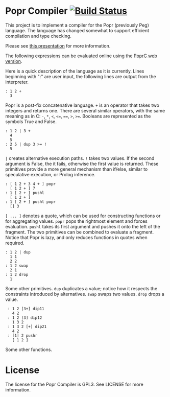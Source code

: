 Popr Compiler [![Build Status](https://travis-ci.org/HackerFoo/poprc.svg?branch=master)](https://travis-ci.org/HackerFoo/poprc)
============

This project is to implement a compiler for the Popr (previously Peg) language.  The language has changed somewhat to support efficient compilation and type checking.

Please see [this presentation](http://hackerfoo.com/presentations/ttpl_slides.html) for more information.

The following expressions can be evaluated online using the [PoprC web version](http://hackerfoo.com/eval.html).

Here is a quick description of the language as it is currently. Lines beginning with ":" are user input, the following lines are output from the interpreter.

    : 1 2 +
      3

Popr is a post-fix concatenative language.  `+` is an operator that takes two integers and returns one.  There are several similar operators, with the same meaning as in C: `-`, `*`, `<`, `<=`, `==`, `>`, `>=`.  Booleans are represented as the symbols True and False.

    : 1 2 | 3 +
      4
      5
    : 2 5 | dup 3 >= !
      5

`|` creates alternative execution paths.  `!` takes two values.  If the second argument is False, the it fails, otherwise the first value is returned.  These primitives provide a more general mechanism than if/else, similar to speculative execution, or Prolog inference.

    : [ 1 2 + 3 4 + ] popr
      [ 1 2 + ] 7
    : 1 [ 2 + ] pushl
      [ 1 2 + ]
    : 1 [ 2 + ] pushl popr
      [] 3

`[ ... ]` denotes a quote, which can be used for constructing functions or for aggregating values.  `popr` pops the rightmost element and forces evaluation.  `pushl` takes its first argument and pushes it onto the left of the fragment.  The two primitives can be combined to evaluate a fragment.  Notice that Popr is lazy, and only reduces functions in quotes when required.

    : 1 2 | dup
      1 1
      2 2
    : 1 2 swap
      2 1
    : 1 2 drop
      1

Some other primitives.  `dup` duplicates a value; notice how it respects the constraints introduced by alternatives.  `swap` swaps two values.  `drop` drops a value.

     : 1 2 [3+] dip11
       4 2
     : 1 2 [3] dip12
       1 3 2
     : 1 3 2 [+] dip21
       4 2
     : [1] 2 pushr
       [ 1 2 ]

Some other functions.

License
=======

The license for the Popr Compiler is GPL3.  See LICENSE for more information.
